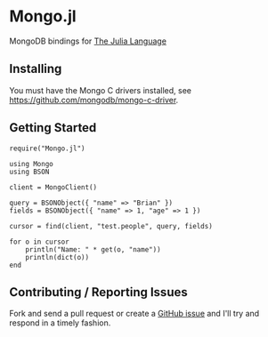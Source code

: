 Mongo.jl
========

MongoDB bindings for [The Julia Language](http://julialang.org/)


Installing
----------

You must have the Mongo C drivers installed, see <https://github.com/mongodb/mongo-c-driver>.



Getting Started
---------------

    require("Mongo.jl")

    using Mongo
    using BSON

    client = MongoClient()

    query = BSONObject({ "name" => "Brian" })
    fields = BSONObject({ "name" => 1, "age" => 1 })

    cursor = find(client, "test.people", query, fields)

    for o in cursor
        println("Name: " * get(o, "name"))
        println(dict(o))
    end


Contributing / Reporting Issues
-------------------------------

Fork and send a pull request or create a [GitHub issue](https://github.com/Lytol/Mongo.jl/issues) and I'll try and respond in a timely fashion.
